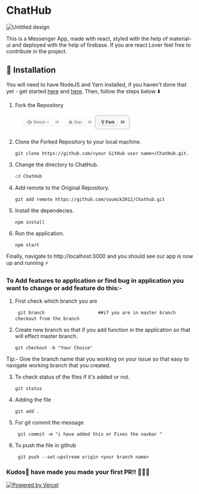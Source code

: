 # ChatHub

![Untitled design](https://user-images.githubusercontent.com/66599363/123587387-d251a680-d803-11eb-883c-63284340245b.jpg)



This is a Messenger App, made with react, styled with the help of material-ui and deployed with the help of firebase. If you are react Lover feel free to contribute in the project. 

## 🔧 Installation

You will need to have NodeJS and Yarn installed, if you haven't done that yet - get started  [here](https://nodejs.org/en/download/) and [here](https://yarnpkg.com/lang/en/docs/install/). Then, follow the steps below ⬇️


1. Fork the Repository

	<img height="50" src="https://raw.githubusercontent.com/DhairyaBahl/React-Messenger-App/master/public/fork_button.jpg" alt="fork button image"/>

2. Clone the Forked Repository to your local machine.
	```
	git clone https://github.com/<your GitHub user name>/ChatHub.git.
	```

3. Change the directory to ChatHub.
	```bash
	cd ChatHub
	```

4. Add remote to the Original Repository.
	```
	git add remote https://github.com/soumik2012/Chathub.git
	```

5. Install the dependecies.
	```node
	npm install
	```

6. Run the application.
	```node
	npm start
	```

Finally, navigate to http://localhost:3000 and you should see our app is now up and running ⚡

 

### To Add features to application or find bug in application you want to change or add feature do this:- 

1. First check which branch you are 
   ```
    git branch                    ##if you are in master branch checkout from the branch  
   ```

2. Create new branch so that if you add function in the application so that will effect master branch.    
    ```
	git checkout -b "Your Choice"
	```
Tip:- Give the branch name that you working on your issue so that easy to navigate working branch that you created.

3.  To check status of the files if it's added or not.    
    ```
	git status 
	```	

4.  Adding the file 
    ```
	git add . 
	```
5. For git commit the message 
	```
	 git commit -m "i have added this or Fixes the navbar "
	```

6. To push the file in github 
   ```
    git push --set-upstream origin <your branch name>
   ``` 


### Kudos👏 have made you made your first PR!! 🎉🎉🎉   

[![Powered by Vercel](https://raw.githubusercontent.com/TesseractCoding/NeoAlgo-Docs/fc22f8361e7bf59f5b2c76c55fe2e56699989336/static/img/powered-by-vercel.svg)](https://vercel.com?utm_source=NeoAlgo-Docs&utm_campaign=oss/)
